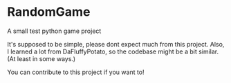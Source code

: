 # RandomGame
A small test python game project

It's supposed to be simple, please dont expect much from this project.
Also, I learned a lot from DaFluffyPotato, so the codebase might be a bit similar. (At least in some ways.)

You can contribute to this project if you want to!
